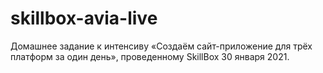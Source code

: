 # skillbox-avia-live
Домашнее задание к интенсиву «Создаём сайт-приложение для трёх платформ за один день», проведенному SkillBox 30 января 2021.

